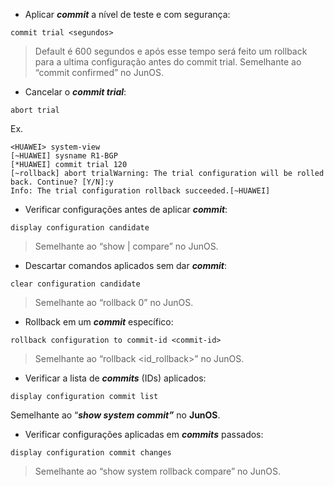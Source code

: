 - Aplicar ***commit*** a nível de teste e com segurança:

```
commit trial <segundos>
```

> Default
 é 600 segundos e após esse tempo será feito um rollback para a ultima 
configuração antes do commit trial. Semelhante ao “commit confirmed” no JunOS.

- Cancelar o ***commit trial***:

```
abort trial
```

Ex.

```
<HUAWEI> system-view
[~HUAWEI] sysname R1-BGP
[*HUAWEI] commit trial 120
[~rollback] abort trialWarning: The trial configuration will be rolled back. Continue? [Y/N]:y
Info: The trial configuration rollback succeeded.[~HUAWEI]
```

- Verificar configurações antes de aplicar ***commit***:

```
display configuration candidate
```

> Semelhante ao “show | compare” no JunOS.

- Descartar comandos aplicados sem dar ***commit***:

```
clear configuration candidate
```

> Semelhante ao “rollback 0” no JunOS.

- Rollback em um ***commit*** específico:

```
rollback configuration to commit-id <commit-id>
```

> Semelhante ao “rollback <id_rollback>” no JunOS.

- Verificar a lista de ***commits*** (IDs) aplicados:

```
display configuration commit list
```

Semelhante ao “***show system commit”*** no **JunOS**.

- Verificar configurações aplicadas em ***commits*** passados:

```
display configuration commit changes
```

> Semelhante ao “show system rollback compare” no JunOS.